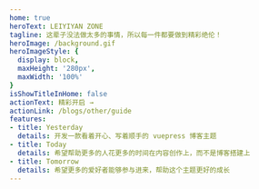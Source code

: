 ```yaml
---
home: true
heroText: LEIYIYAN ZONE
tagline: 这辈子没法做太多的事情，所以每一件都要做到精彩绝伦！
heroImage: /background.gif
heroImageStyle: {
  display: block,
  maxHeight: '280px',
  maxWidth: '100%'
}
isShowTitleInHome: false
actionText: 精彩开启 →
actionLink: /blogs/other/guide
features:
- title: Yesterday
  details: 开发一款看着开心、写着顺手的 vuepress 博客主题
- title: Today
  details: 希望帮助更多的人花更多的时间在内容创作上，而不是博客搭建上
- title: Tomorrow
  details: 希望更多的爱好者能够参与进来，帮助这个主题更好的成长
---
```

